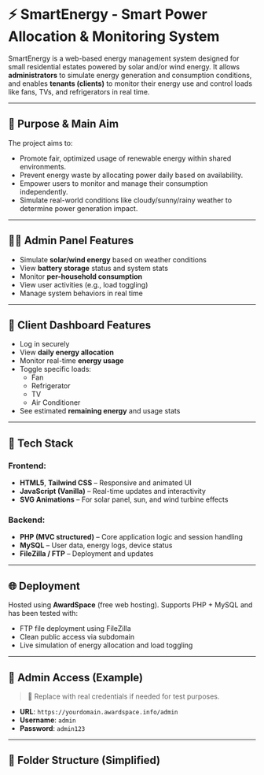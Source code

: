 # ⚡ SmartEnergy - Smart Power Allocation & Monitoring System

SmartEnergy is a web-based energy management system designed for small residential estates powered by solar and/or wind energy. It allows **administrators** to simulate energy generation and consumption conditions, and enables **tenants (clients)** to monitor their energy use and control loads like fans, TVs, and refrigerators in real time.

---

## 🚀 Purpose & Main Aim

The project aims to:
- Promote fair, optimized usage of renewable energy within shared environments.
- Prevent energy waste by allocating power daily based on availability.
- Empower users to monitor and manage their consumption independently.
- Simulate real-world conditions like cloudy/sunny/rainy weather to determine power generation impact.

---

## 🧑‍💼 Admin Panel Features

- Simulate **solar/wind energy** based on weather conditions
- View **battery storage** status and system stats
- Monitor **per-household consumption**
- View user activities (e.g., load toggling)
- Manage system behaviors in real time

---

## 👤 Client Dashboard Features

- Log in securely
- View **daily energy allocation**
- Monitor real-time **energy usage**
- Toggle specific loads:
  - Fan
  - Refrigerator
  - TV
  - Air Conditioner
- See estimated **remaining energy** and usage stats

---

## 🧰 Tech Stack

### Frontend:
- **HTML5**, **Tailwind CSS** – Responsive and animated UI
- **JavaScript (Vanilla)** – Real-time updates and interactivity
- **SVG Animations** – For solar panel, sun, and wind turbine effects

### Backend:
- **PHP (MVC structured)** – Core application logic and session handling
- **MySQL** – User data, energy logs, device status
- **FileZilla / FTP** – Deployment and updates

---

## 🌐 Deployment

Hosted using **AwardSpace** (free web hosting).
Supports PHP + MySQL and has been tested with:

- FTP file deployment using FileZilla
- Clean public access via subdomain
- Live simulation of energy allocation and load toggling

---

## 🔐 Admin Access (Example)

> 🧪 Replace with real credentials if needed for test purposes.

- **URL**: `https://yourdomain.awardspace.info/admin`
- **Username**: `admin`
- **Password**: `admin123`

---

## 📁 Folder Structure (Simplified)

